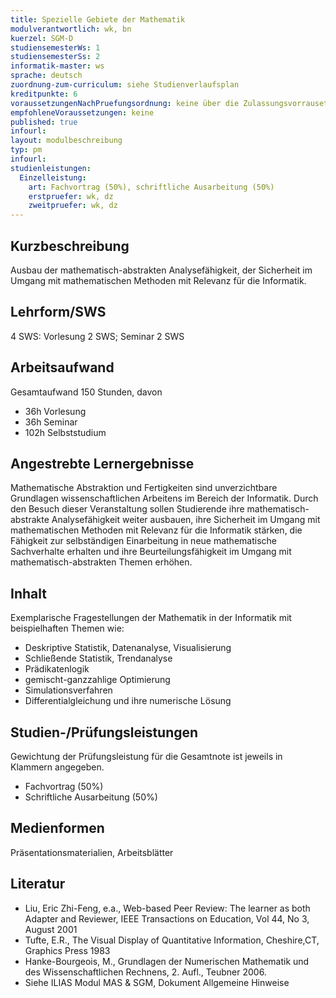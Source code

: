 ```yaml
---
title: Spezielle Gebiete der Mathematik
modulverantwortlich: wk, bn
kuerzel: SGM-D
studiensemesterWs: 1
studiensemesterSs: 2
informatik-master: ws
sprache: deutsch
zuordnung-zum-curriculum: siehe Studienverlaufsplan
kreditpunkte: 6
voraussetzungenNachPruefungsordnung: keine über die Zulassungsvorrausetzungen zum Studium hinausgehenden
empfohleneVoraussetzungen: keine
published: true
infourl: 
layout: modulbeschreibung
typ: pm
infourl: 
studienleistungen:
  Einzelleistung:
    art: Fachvortrag (50%), schriftliche Ausarbeitung (50%)
    erstpruefer: wk, dz
    zweitpruefer: wk, dz
---
```


## Kurzbeschreibung
Ausbau der mathematisch-abstrakten Analysefähigkeit, der Sicherheit im Umgang mit mathematischen Methoden mit Relevanz für die Informatik.

## Lehrform/SWS 
4 SWS: Vorlesung 2 SWS; Seminar 2 SWS

## Arbeitsaufwand 
Gesamtaufwand 150 Stunden, davon 

- 36h Vorlesung 
- 36h Seminar
- 102h Selbststudium 

## Angestrebte Lernergebnisse
Mathematische Abstraktion und Fertigkeiten sind unverzichtbare Grundlagen wissenschaftlichen Arbeitens im Bereich der Informatik. Durch den Besuch dieser Veranstaltung sollen Studierende ihre mathematisch-abstrakte Analysefähigkeit weiter ausbauen, ihre Sicherheit im Umgang mit mathematischen Methoden mit Relevanz für die Informatik stärken, die Fähigkeit zur selbständigen Einarbeitung in neue mathematische Sachverhalte erhalten und ihre Beurteilungsfähigkeit im Umgang mit mathematisch-abstrakten Themen erhöhen.


## Inhalt
Exemplarische Fragestellungen der Mathematik in der Informatik mit beispielhaften Themen wie:

- Deskriptive Statistik, Datenanalyse, Visualisierung
- Schließende Statistik, Trendanalyse
- Prädikatenlogik
- gemischt-ganzzahlige Optimierung
- Simulationsverfahren
- Differentialgleichung und ihre numerische Lösung


## Studien-/Prüfungsleistungen
Gewichtung der Prüfungsleistung für die Gesamtnote ist jeweils in Klammern angegeben.
- Fachvortrag (50%)
- Schriftliche Ausarbeitung (50%)

## Medienformen
Präsentationsmaterialien, Arbeitsblätter

## Literatur
- Liu, Eric Zhi-Feng, e.a., Web-based Peer Review: The learner as both Adapter and Reviewer, IEEE Transactions on Education, Vol 44, No 3, August 2001
- Tufte, E.R., The Visual Display of Quantitative Information, Cheshire,CT, Graphics Press 1983
- Hanke-Bourgeois, M., Grundlagen der Numerischen Mathematik und des Wissenschaftlichen Rechnens, 2. Aufl., Teubner 2006.
- Siehe ILIAS Modul MAS & SGM, Dokument Allgemeine Hinweise




